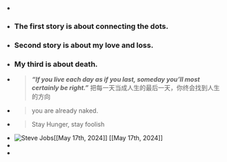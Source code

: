-
- ### The first story is about connecting the dots.
- ### Second story is about my love and loss.
- ### My third is about death.
- > ***“If you live each day as if you last, someday you’ll most certainly be right.”*** 
   把每一天当成人生的最后一天，你终会找到人生的方向
- > you are already naked.
- > Stay Hunger, stay foolish
- ![Steve Jobs](https://pmthinking.notion.site/image/https%3A%2F%2Fs3-us-west-2.amazonaws.com%2Fsecure.notion-static.com%2F8a98677d-9613-428b-b0b2-8ac71e0ab070%2FUntitled.png?table=block&id=f9a5257a-25ee-4564-9463-768cddcd1c1b&spaceId=478cc3df-0136-46de-944c-45467b5e8847&width=960&userId=&cache=v2)[[May 17th, 2024]]                               [[May 17th, 2024]]
-
-